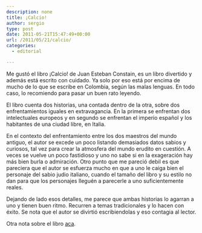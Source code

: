 ```yaml
---
description: none
title: ¡Calcio!
author: sergio
type: post
date: 2011-05-21T15:47:49+00:00
url: /2011/05/21/calcio/
categories:
  - editorial

---
```

Me gustó el libro ¡Calcio! de Juan Esteban Constain, es un libro divertido y además está escrito con cuidado. Ya solo por eso está por encima de mucho de lo que se escribe en Colombia, según las malas lenguas. En todo caso, lo recomiendo para pasar un buen rato leyendo.

El libro cuenta dos historias, una contada dentro de la otra, sobre dos enfrentamientos iguales en extravagancia. En la primera se enfrentan dos intelectuales europeos y en segundo se enfrentan el imperio español y los habitantes de una ciudad libre, en Italia.

En el contexto del enfrentamiento entre los dos maestros del mundo antiguo, el autor se excede un poco listando demasiados datos sabios y curiosos, tal vez para crear la atmosfera del mundo erudito en cuestión. A veces se vuelve un poco fastidioso y uno no sabe si en la exageración hay más bien burla o admiración. Otro punto que me pareció debil es que pareciera que el autor se esfuerza mucho en que a uno le caiga bien el personaje del sabio judio italiano, cuando el tamaño del libro y su estilo no dan para que los personajes lleguén a parecerle a uno suficientemente reales.

Dejando de lado esos detalles, me parece que ambas historias lo agarran a uno y tienen buen ritmo. Recurren a temas tradicionales y lo hacen con éxito. Se nota que el autor se divirtió escribiendolas y eso contagia al lector.

Otra nota sobre el libro [aca][1].

 [1]: http://www.finiterank.com/notas/2011/05/10/martes-%C2%A1calcio/ "calcio"
